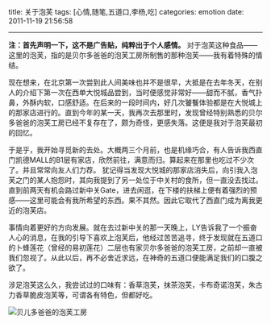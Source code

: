 title: 关于泡芙
tags: [心情,随笔,五道口,李杨,吃]
categories: emotion
date: 2011-11-19 21:56:58

---

**注：首先声明一下，这不是广告贴，纯粹出于个人感情。**
对于泡芙这种食品——这里的泡芙，指的是贝尔多爸爸的泡芙工房所制售的那种泡芙——我有着特殊的情结。

现在想来，在北京第一次尝到此人间美味也并不是很早，大抵是在去年冬天，在别人的介绍下第一次在西单大悦城品尝到，当时便感觉非常好——甜而不腻，香气扑鼻，外酥内软，口感舒适。在后来的一段时间内，好几次饕餮体验都是在大悦城上的那家店进行的。直到今年的某一天，我再次去那里时，发现曾经特别熟悉的贝尔多爸爸的泡芙工房已经不复存在了，颇为奇怪，更感失落。这便是我对于泡芙最初的回忆。

于是乎，我开始寻觅新的去处。大概两三个月前，也是机缘巧合，有人告诉我西直门凯德MALL的B1层有家店，欣然前往，满意而归。算起来在那里也吃过不少次了。并且常常向友人们力荐。 犹记得当发现大悦城的那家店消失后，向引我入泡芙之门的某人抱怨时，其向我提到了另一处位于中关村的食所，但一直没去找过。直到前两天有机会路过新中关Gate，进去闲逛，在下楼的扶梯上便有着强烈的预感——这里可能会有我所希望的东西。果不其然。因此它取代了西直门成为离我更近的泡芙店。

事情向着更好的方向发展。就在去过新中关的那一天晚上，LY告诉我了一个振奋人心的消息，在我的引导下喜欢上泡芙后，他经过苦苦追寻，终于发现就在五道口的卜蜂莲花（曾经的易初莲花）二层也有家贝尔多爸爸的泡芙工房，之前却一直被我们忽视了。从此以后，再不必舍近求远，在神奇的五道口便能满足我们的口腹之欲了。

涉足泡芙这么久，我尝试过的口味有：香草泡芙，抹茶泡芙，卡布奇诺泡芙，朱古力香草脆皮泡芙等，可谓各有特色，但都好吃。

  ![贝儿多爸爸的泡芙工房]({{BASE_PATH}}/images/a39773e3244a6ccbf1711cc284ef392b70da5167.jpg)
